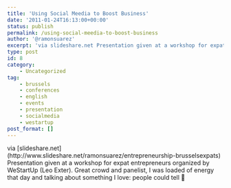 ```yaml
---
title: 'Using Social Meedia to Boost Business'
date: '2011-01-24T16:13:00+00:00'
status: publish
permalink: /using-social-meedia-to-boost-business
author: '@ramonsuarez'
excerpt: 'via slideshare.net Presentation given at a workshop for expat entrepreneurs organized by WeStartUp (Leo Exter). Great crowd and panelist, I was loaded of energy that day and talking about something I love: people could tell :)'
type: post
id: 8
category:
    - Uncategorized
tag:
    - brussels
    - conferences
    - english
    - events
    - presentation
    - socialmedia
    - westartup
post_format: []
---
```

<div class="posterous_bookmarklet_entry"><div class="posterous_quote_citation">via [slideshare.net](http://www.slideshare.net/ramonsuarez/entrepreneurship-brusselsexpats)</div>Presentation given at a workshop for expat entrepreneurs organized by WeStartUp (Leo Exter). Great crowd and panelist, I was loaded of energy that day and talking about something I love: people could tell 🙂

</div>